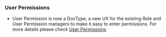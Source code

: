 ### User Permissions
- User Permission is now a DocType, a new UX for the existing Role and User Permission managers to make it easy to enter permissions. For more details please check <a href="https://criscoerp.com/docs/user/manual/en/setting-up/users-and-permissions/user-permissions">User Permissions</a>